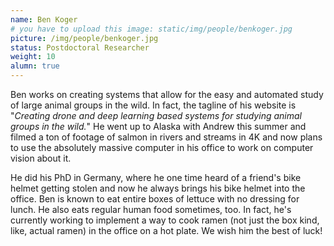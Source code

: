 ```yaml
---
name: Ben Koger
# you have to upload this image: static/img/people/benkoger.jpg
picture: /img/people/benkoger.jpg
status: Postdoctoral Researcher
weight: 10
alumn: true
---
```


Ben works on creating systems that allow for the easy and automated study of
large animal groups in the wild. In fact, the tagline of his website is
"_Creating drone and deep learning based systems for studying animal groups in
the wild._" He went up to Alaska with Andrew this summer and filmed a ton of
footage of salmon in rivers and streams in 4K and now plans to use the
absolutely massive computer in his office to work on computer vision about it.

He did his PhD in Germany, where he one time heard of a friend's bike helmet
getting stolen and now he always brings his bike helmet into the office. 
Ben is known to eat entire boxes of lettuce with no dressing for lunch. He also
eats regular human food sometimes, too. In fact, he's currently working to
implement a way to cook ramen (not just the box kind,
like, actual ramen) in the office on a hot plate. We wish him the
best of luck!
